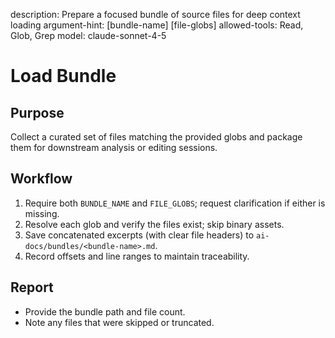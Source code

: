 description: Prepare a focused bundle of source files for deep context loading
argument-hint: [bundle-name] [file-globs]
allowed-tools: Read, Glob, Grep
model: claude-sonnet-4-5

# Load Bundle

## Purpose
Collect a curated set of files matching the provided globs and package them for downstream analysis or editing sessions.

## Workflow
1. Require both `BUNDLE_NAME` and `FILE_GLOBS`; request clarification if either is missing.
2. Resolve each glob and verify the files exist; skip binary assets.
3. Save concatenated excerpts (with clear file headers) to `ai-docs/bundles/<bundle-name>.md`.
4. Record offsets and line ranges to maintain traceability.

## Report
- Provide the bundle path and file count.
- Note any files that were skipped or truncated.

